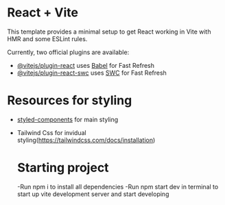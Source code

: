 # React + Vite

This template provides a minimal setup to get React working in Vite with HMR and some ESLint rules.

Currently, two official plugins are available:

- [@vitejs/plugin-react](https://github.com/vitejs/vite-plugin-react/blob/main/packages/plugin-react/README.md) uses [Babel](https://babeljs.io/) for Fast Refresh
- [@vitejs/plugin-react-swc](https://github.com/vitejs/vite-plugin-react-swc) uses [SWC](https://swc.rs/) for Fast Refresh

# Resources for styling
- [styled-components](https://styled-components.com/docs) for main styling
- Tailwind Css for invidual styling(https://tailwindcss.com/docs/installation)

  # Starting project
  -Run npm i to install all dependencies
  -Run npm start dev in terminal to start up vite development server and start developing
